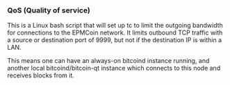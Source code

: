 ### QoS (Quality of service) ###

This is a Linux bash script that will set up tc to limit the outgoing bandwidth for connections to the EPMCoin network. It limits outbound TCP traffic with a source or destination port of 9999, but not if the destination IP is within a LAN.

This means one can have an always-on bitcoind instance running, and another local bitcoind/bitcoin-qt instance which connects to this node and receives blocks from it.
